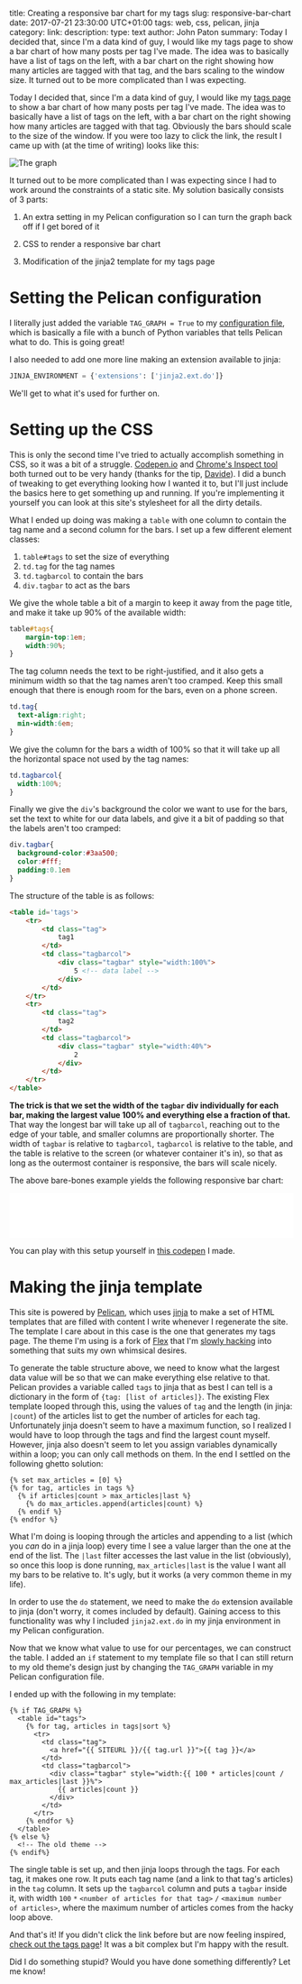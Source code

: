 title: Creating a responsive bar chart for my tags
slug: responsive-bar-chart
date: 2017-07-21 23:30:00 UTC+01:00
tags: web, css, pelican, jinja
category: 
link: 
description:
type: text
author: John Paton
summary: Today I decided that, since I'm a data kind of guy, I would like my tags page to show a bar chart of how many posts per tag I've made. The idea was to basically have a list of tags on the left, with a bar chart on the right showing how many articles are tagged with that tag, and the bars scaling to the window size. It turned out to be more complicated than I was expecting.

Today I decided that, since I'm a data kind of guy, I would like my [tags page](/tags) to show a bar chart of how many posts per tag I've made. The idea was to basically have a list of tags on the left, with a bar chart on the right showing how many articles are tagged with that tag. Obviously the bars should scale to the size of the window. If you were too lazy to click the link, the result I came up with (at the time of writing) looks like this:

![The graph](/images/tag-graph.png)

It turned out to be more complicated than I was expecting since I had to work around the constraints of a static site. My solution basically consists of 3 parts:

1. An extra setting in my Pelican configuration so I can turn the graph back off if I get bored of it

2. CSS to render a responsive bar chart

3. Modification of the jinja2 template for my tags page

# Setting the Pelican configuration

I literally just added the variable `TAG_GRAPH = True` to my [configuration file](https://github.com/JohnPaton/johnpaton.github.io/blob/dev/pelicanconf.py), which is basically a file with a bunch of Python variables that tells Pelican what to do. This is going great!

I also needed to add one more line making an extension available to jinja:

```python
JINJA_ENVIRONMENT = {'extensions': ['jinja2.ext.do']}
```
We'll get to what it's used for further on.



# Setting up the CSS

This is only the second time I've tried to actually accomplish something in CSS, so it was a bit of a struggle. [Codepen.io](https://codepen.io/) and [Chrome's Inspect tool](https://developer.chrome.com/devtools#dom-and-styles) both turned out to be very handy (thanks for the tip, [Davide](https://davideberdin.github.io/)). I did a bunch of tweaking to get everything looking how I wanted it to, but I'll just include the basics here to get something up and running. If you're implementing it yourself you can look at this site's stylesheet for all the dirty details.

What I ended up doing was making a `table` with one column to contain the tag name and a second column for the bars. I set up a few different element classes:

1. `table#tags` to set the size of everything
2. `td.tag` for the tag names
3. `td.tagbarcol` to contain the bars
4. `div.tagbar` to act as the bars

We give the whole table a bit of a margin to keep it away from the page title, and make it take up 90% of the available width:

```css
table#tags{
	margin-top:1em;
	width:90%;
}
```

The tag column needs the text to be right-justified, and it also gets a minimum width so that the tag names aren't too cramped. Keep this small enough that there is enough room for the bars, even on a phone screen.

```css
td.tag{
  text-align:right;
  min-width:6em;
}
```

We give the column for the bars a width of 100% so that it will take up all the horizontal space not used by the tag names:

```css
td.tagbarcol{
  width:100%;
}
```

Finally we give the `div`'s background the color we want to use for the bars, set the text to white for our data labels, and give it a bit of padding so that the labels aren't too cramped:

```css
div.tagbar{
  background-color:#3aa500;
  color:#fff;
  padding:0.1em
}
```

The structure of the table is as follows:

```html
<table id='tags'>
	<tr>
		<td class="tag">
			tag1
		</td>
		<td class="tagbarcol">
			<div class="tagbar" style="width:100%">
				5 <!-- data label -->
			</div>
		</td>
	</tr>
	<tr>
		<td class="tag">
			tag2
		</td>
		<td class="tagbarcol">
			<div class="tagbar" style="width:40%">
				2
			</div>
		</td>
	</tr>
</table>
```

<strong>The trick is that we set the width of the `tagbar` div individually for each bar, making the largest value 100% and everything else a fraction of that.</strong> That way the longest bar will take up all of `tagbarcol`, reaching out to the edge of your table, and smaller columns are proportionally shorter. The width of `tagbar` is relative to `tagbarcol`, `tagbarcol` is relative to the table, and the table is relative to the screen (or whatever container it's in), so that as long as the outermost container is responsive, the bars will scale nicely. 

The above bare-bones example yields the following responsive bar chart:

<iframe src=/static/bar-chart-demo.html width=100% height=80px style="border:none;"></iframe>

You can play with this setup yourself in [this codepen](https://codepen.io/JohnPaton/pen/PKYbgw?editors=1100) I made. 

# Making the jinja template

This site is powered by [Pelican](https://blog.getpelican.com/), which uses [jinja](http://jinja.pocoo.org/) to make a set of HTML templates that are filled with content I write whenever I regenerate the site. The template I care about in this case is the one that generates my tags page. The theme I'm using is a fork of [Flex](https://github.com/alexandrevicenzi/Flex) that I'm [slowly hacking](https://github.com/johnpaton/flex-mod) into something that suits my own whimsical desires.

To generate the table structure above, we need to know what the largest data value will be so that we can make everything else relative to that. Pelican provides a variable called `tags` to jinja that as best I can tell is a dictionary in the form of `{tag: [list of articles]}`. The existing Flex template looped through this, using the values of `tag` and the length (in jinja: `|count`) of the articles list to get the number of articles for each tag. Unfortunately jinja doesn't seem to have a maximum function, so I realized I would have to loop through the tags and find the largest count myself. However, jinja also doesn't seem to let you assign variables dynamically within a loop; you can only call methods on them. In the end I settled on the following ghetto solution:

```html+jinja
{% set max_articles = [0] %}
{% for tag, articles in tags %}
  {% if articles|count > max_articles|last %}
    {% do max_articles.append(articles|count) %}
  {% endif %}
{% endfor %}
```
What I'm doing is looping through the articles and appending to a list (which you *can* do in a jinja loop) every time I see a value larger than the one at the end of the list. The `|last` filter accesses the last value in the list (obviously), so once this loop is done running, `max_articles|last` is the value I want all my bars to be relative to. It's ugly, but it works (a very common theme in my life).

In order to use the `do` statement, we need to make the `do` extension available to jinja (don't worry, it comes included by default). Gaining access to this functionality was why I included `jinja2.ext.do` in my jinja environment in my Pelican configuration.

Now that we know what value to use for our percentages, we can construct the table. I added an `if` statement to my template file so that I can still return to my old theme's design just by changing the `TAG_GRAPH` variable in my Pelican configuration file.

I ended up with the following in my template:

```html+jinja
{% if TAG_GRAPH %}
  <table id="tags">
    {% for tag, articles in tags|sort %}
      <tr>
        <td class="tag"> 
          <a href="{{ SITEURL }}/{{ tag.url }}">{{ tag }}</a>
        </td>
        <td class="tagbarcol">  
          <div class="tagbar" style="width:{{ 100 * articles|count / max_articles|last }}%">
            {{ articles|count }} 
          </div> 
        </td>
      </tr>
    {% endfor %}
  </table>
{% else %}
  <!-- The old theme -->
{% endif%}
```
The single table is set up, and then jinja loops through the tags. For each tag, it makes one row. It puts each tag name (and a link to that tag's articles) in the `tag` column. It sets up the `tagbarcol` column and puts a `tagbar` inside it, with width `100` `*` `<number of articles for that tag>` `/` `<maximum number of articles>`, where the maximum number of articles comes from the hacky loop above.

And that's it! If you didn't click the link before but are now feeling inspired, [check out the tags page](/tags)! It was a bit complex but I'm happy with the result. 

Did I do something stupid? Would you have done something differently? Let me know!
